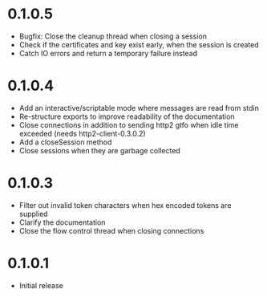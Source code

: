 0.1.0.5
=======

- Bugfix: Close the cleanup thread when closing a session
- Check if the certificates and key exist early, when the session is created
- Catch IO errors and return a temporary failure instead

0.1.0.4
=======

- Add an interactive/scriptable mode where messages are read from stdin
- Re-structure exports to improve readability of the documentation
- Close connections in addition to sending http2 gtfo when idle time exceeded (needs http2-client-0.3.0.2)
- Add a closeSession method
- Close sessions when they are garbage collected

0.1.0.3
=======

- Filter out invalid token characters when hex encoded tokens are supplied
- Clarify the documentation
- Close the flow control thread when closing connections

0.1.0.1
=======

- Initial release
